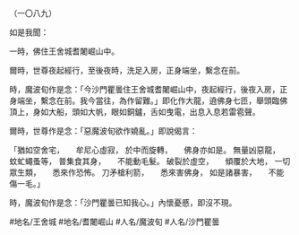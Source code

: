 （一〇八九）

如是我聞：

一時，佛住王舍城耆闍崛山中。

爾時，世尊夜起經行，至後夜時，洗足入房，正身端坐，繫念在前。

時，魔波旬作是念：「今沙門瞿曇住王舍城耆闍崛山中，夜起經行，後夜入房，正身端坐，繫念在前。我今當往，為作留難。」即化作大龍，遶佛身七匝，舉頭臨佛頂上，身如大船，頭如大帆，眼如銅鑪，舌如曳電，出息入息若雷雹聲。

爾時，世尊作是念：「惡魔波旬欲作嬈亂。」即說偈言：

「猶如空舍宅，　　牟尼心虛寂，
於中而旋轉，　　佛身亦如是。
無量凶惡龍，　　蚊虻蠅蚤等，
普集食其身，　　不能動毛髮。
破裂於虛空，　　傾覆於大地，
一切眾生類，　　悉來作恐怖。
刀矛槍利箭，　　悉來害佛身，
如是諸暴害，　　不能傷一毛。」

時，魔波旬作是念：「沙門瞿曇已知我心。」內懷憂慼，即沒不現。

#地名/王舍城
#地名/耆闍崛山
#人名/魔波旬
#人名/沙門瞿曇
